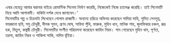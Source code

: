 এবার যেহেতু আমার ঘরানার বাইরে রোমান্টিক সিনেমা নির্মাণ করেছি, নিজেকেই নিজে চ্যালেঞ্জ করেছি। তাই সিনেমাটি নিয়ে আমি আশাবাদী। বাকিটা দর্শক দেখে জানাবেন।’  
সিনেমাটির গল্প ও চিত্রনাট্য লিখেছেন গোলাম রাব্বানী। অন্যান্য চরিত্রে অভিনয় করেছেন সাদিয়া মাহি, সুমিত সেনগুপ্ত, ফারজানা ছবি, সমু চৌধুরী, দীপক সুমন, প্রণব ঘোষ, সাবিনা পুঁথি, ফারুক, মুহিন খান, মানিক শাহ, জুলফিকার চঞ্চল, রুদ্র হক, মিতুল, কস্তূরী চৌধুরী। সিনেমাটির সংগীত পরিচালনা করেছেন জাহিদ নিরব। গান গেয়েছেন মুহিন খান, পূর্ণতা, তরসা, জাহিদ নিরব ও শাকিলা সাকি, নাদিম ভুঁইয়া।
